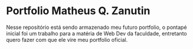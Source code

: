 # Portfolio Matheus Q. Zanutin

Nesse repositório está sendo armazenado meu futuro portfolio, o pontapé inicial foi um trabalho para a matéria de Web Dev da faculdade, entretanto quero fazer com que ele vire meu portfolio oficial.